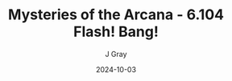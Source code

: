 ---
title: 'Mysteries of the Arcana - 6.104 Flash! Bang!'
alt: 'Mysteries of the Arcana'
date: '2024-10-03'
author: 'J Gray'
artist: 'Keira'
---